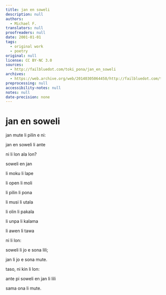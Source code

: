 ```yaml
---
title: jan en soweli
description: null
authors:
  - Michael F.
translators: null
proofreaders: null
date: 2001-01-01
tags:
  - original work
  - poetry
original: null
license: CC BY-NC 3.0
sources:
  - http://failbluedot.com/toki_pona/jan_en_soweli
archives:
  - https://web.archive.org/web/20140305064458/http://failbluedot.com/toki_pona/jan_en_soweli
preprocessing: null
accessibility-notes: null
notes: null
date-precision: none
---
```


# jan en soweli

jan mute li pilin e ni:

jan en soweli li ante

ni li lon ala lon?

soweli en jan

li moku li lape

li open li moli

li pilin li pona

li musi li utala

li olin li pakala

li unpa li kalama

li awen li tawa

ni li lon:

soweli li jo e sona lili;

jan li jo e sona mute.

taso, ni kin li lon:

ante pi soweli en jan li lili

sama ona li mute.
